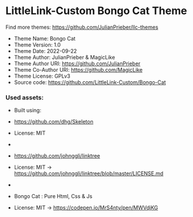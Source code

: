 # LittleLink-Custom Bongo Cat Theme
Find more themes: https://github.com/JulianPrieber/llc-themes
                                                                                                                                                                         
*	Theme Name: Bongo Cat
*	Theme Version: 1.0
*	Theme Date: 2022-09-22
*	Theme Author: JulianPrieber & MagicLike
*	Theme Author URI: https://github.com/JulianPrieber
*   Theme Co-Author URI: https://github.com/MagicLike
*	Theme License: GPLv3
*	Source code: https://github.com/LittleLink-Custom/Bongo-Cat


### Used assets:
* Built using:
* https://github.com/dhg/Skeleton
* License: MIT

*
* https://github.com/johnggli/linktree
* License: MIT -> https://github.com/johnggli/linktree/blob/master/LICENSE.md

*
* Bongo Cat : Pure Html, Css & Js
* License: MIT -> https://codepen.io/MrS4nty/pen/MWVdjKG
